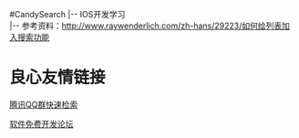 #CandySearch
|-- IOS开发学习                                                                                                                                                                                           
   |-- 参考资料：http://www.raywenderlich.com/zh-hans/29223/如何给列表加入搜索功能

 # 良心友情链接

[腾讯QQ群快速检索](http://u.720life.cn/s/8cf73f7c)

[软件免费开发论坛](http://u.720life.cn/s/bbb01dc0)